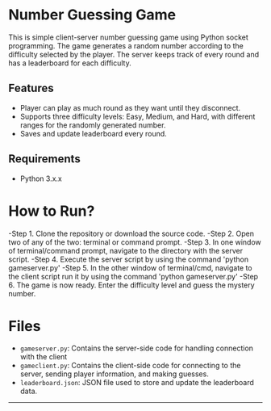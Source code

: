 # Number Guessing Game
This is simple client-server number guessing game using Python socket programming. The game generates a random number according to the difficulty selected by the player. The server keeps track of every round and has a leaderboard for each difficulty.

## Features
- Player can play as much round as they want until they disconnect.
- Supports three difficulty levels: Easy, Medium, and Hard, with different ranges for the randomly generated number.
- Saves and update leaderboard every round.

## Requirements
- Python 3.x.x


# How to Run?
-Step 1. Clone the repository or download the source code.
-Step 2. Open two of any of the two: terminal or command prompt.
-Step 3. In one window of terminal/command prompt, navigate to the directory with the server script.
-Step 4. Execute the server script by using the command 'python gameserver.py'
-Step 5. In the other window of terminal/cmd, navigate to the client script run it by using the command 'python gameserver.py'
-Step 6. The game is now ready. Enter the difficulty level and guess the mystery number.

# Files
- `gameserver.py`: Contains the server-side code for handling connection with the client
- `gameclient.py`: Contains the client-side code for connecting to the server, sending player information, and making guesses.
- `leaderboard.json`: JSON file used to store and update the leaderboard data.

____________________________________________________________________________________________________________________________________________________________
